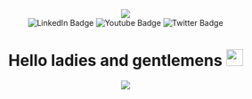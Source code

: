 

<div id="header" align="center">
    <img src="https://media.giphy.com/media/0EXJD3zK8X49VX1nUB/giphy.gif" style="width=100%"/>

  <div id="badges">
    <img src="https://img.shields.io/badge/LinkedIn-blue?style=for-the-badge&logo=linkedin&logoColor=white" alt="LinkedIn Badge"/>
    <img src="https://img.shields.io/badge/YouTube-red?style=for-the-badge&logo=youtube&logoColor=white" alt="Youtube Badge"/>
    <img src="https://img.shields.io/badge/Twitter-blue?style=for-the-badge&logo=twitter&logoColor=white" alt="Twitter Badge"/>
  </div>

  <img src="https://komarev.com/ghpvc/?username=CherkasIvan&style=flat-square&color=blue" alt=""/>

  <h1>
      Hello ladies and gentlemens <img src="https://media.giphy.com/media/hvRJCLFzcasrR4ia7z/giphy.gif" width="30px"/>
  </h1>
</div>
       

<div id="main" align="center">
    
  <div>
      <p align="center" >
        <a href="https://www.codewars.com/users/Cherkas%20Ivan">
          <img src="https://github.r2v.ch/codewars?user=Cherkas%20Ivan" />
        </a>
    </p>
  </div>
</div>
<!--
**CherkasIvan/CherkasIvan** is a ✨ _special_ ✨ repository because its `README.md` (this file) appears on your GitHub profile.

Here are some ideas to get you started:

- 🔭 I’m currently working on ...
- 🌱 I’m currently learning ...
- 👯 I’m looking to collaborate on ...
- 🤔 I’m looking for help with ...
- 💬 Ask me about ...
- 📫 How to reach me: ...
- 😄 Pronouns: ...
- ⚡ Fun fact: ...
-->
